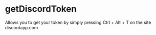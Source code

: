 # getDiscordToken
Allows you to get your token by simply pressing Ctrl + Alt + T on the site discordapp.com
